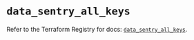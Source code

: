 # `data_sentry_all_keys`

Refer to the Terraform Registry for docs: [`data_sentry_all_keys`](https://registry.terraform.io/providers/jianyuan/sentry/0.14.5/docs/data-sources/all_keys).
